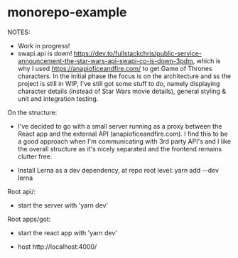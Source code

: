 # monorepo-example

NOTES:

-   Work in progress!
-   swapi.api is down! https://dev.to/fullstackchris/public-service-announcement-the-star-wars-api-swapi-co-is-down-3pdm,
    which is why I used https://anapioficeandfire.com/ to get Game of Thrones characters. In the initial phase the focus is on the architecture and ss the project is still in WIP, I've still got some stuff to do, namely displaying character details (instead of Star Wars movie details), general styling & unit and integration testing.

On the structure:

-   I've decided to go with a small server running as a proxy between the React app and the external API (anapioficeandfire.com). I find this to be a good approach when I'm communicating with 3rd party API's and I like the overall structure as it's nicely separated and the frontend remains clutter free.

-   Install Lerna as a dev dependency, at repo root level: yarn add --dev lerna

Root api/:

-   start the server with 'yarn dev'

Root apps/got:

-   start the react app with 'yarn dev'

-   host
    http://localhost:4000/
